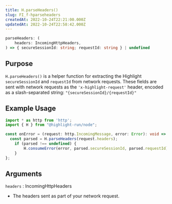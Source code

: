 ```yaml
---
title: H.parseHeaders()
slug: FI_f-hparseheaders
createdAt: 2022-10-24T22:21:00.000Z
updatedAt: 2022-10-24T22:58:42.000Z
---
```


```typescript
parseHeaders: (
	headers: IncomingHttpHeaders,
) => { secureSessionId: string; requestId: string } | undefined
```

## Purpose

`H.parseHeaders()` is a helper function for extracting the Highlight `secureSessionId` and `requestId` from network requests. These fields are sent with network requests as the `'x-highlight-request'` header, encoded as a slash-separated string: `"{secureSessionId}/{requestId}"`&#x20;

## Example Usage

```typescript
import * as http from 'http';
import { H } from "@highlight-run/node";

const onError = (request: http.IncomingMessage, error: Error): void => {
  const parsed = H.parseHeaders(request.headers);
	if (parsed !== undefined) {
		H.consumeError(error, parsed.secureSessionId, parsed.requestId)
	}
};
```

## Arguments

`headers` : IncomingHttpHeaders

*   The headers sent as part of your network request.

